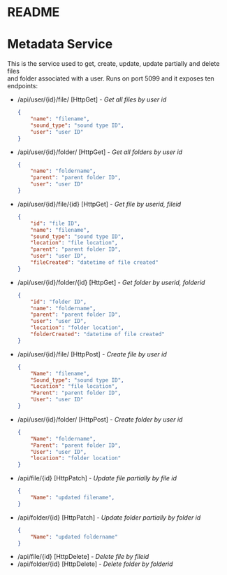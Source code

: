 # README
# Metadata Service
This is the service used to get, create, update, update partially and delete files  
and folder associated with a user. Runs on port 5099 and it exposes ten endpoints:  
* /api/user/{id}/file/ [HttpGet] - _Get all files by user id_  
    ``` json
    {
        "name": "filename",
        "sound_type": "sound type ID",
        "user": "user ID"
    }
* /api/user/{id}/folder/ [HttpGet] - _Get all folders by user id_  
    ``` json
    {
        "name": "foldername",
        "parent": "parent folder ID",
        "user": "user ID"
    }

* /api/user/{id}/file/{id} [HttpGet] - _Get file by userid, fileid_  
    ``` json
    {
        "id": "file ID",
        "name": "filename",
        "sound_type": "sound type ID",
        "location": "file location",
        "parent": "parent folder ID",
        "user": "user ID",
        "fileCreated": "datetime of file created"
    }
* /api/user/{id}/folder/{id} [HttpGet] - _Get folder by userid, folderid_  
    ``` json
    {
        "id": "folder ID",
        "name": "foldername",
        "parent": "parent folder ID",
        "user": "user ID",
        "location": "folder location",
        "folderCreated": "datetime of file created"
    }
* /api/user/{id}/file/ [HttpPost] - _Create file by user id_  
    ``` json
    {
        "Name": "filename",
        "Sound_type": "sound type ID",
        "Location": "file location",
        "Parent": "parent folder ID",
        "User": "user ID"
    }
* /api/user/{id}/folder/ [HttpPost] - _Create folder by user id_  
    ``` json
    {
        "Name": "foldername",
        "Parent": "parent folder ID",
        "User": "user ID",
        "location": "folder location"
    }
* /api/file/{id} [HttpPatch] - _Update file partially by file id_  
    ``` json
    {
        "Name": "updated filename",
    }
* /api/folder/{id} [HttpPatch] - _Update folder partially by folder id_  
    ``` json
    {
        "Name": "updated foldername"
    }
* /api/file/{id} [HttpDelete] - _Delete file by fileid_  
* /api/folder/{id} [HttpDelete] - _Delete folder by folderid_  